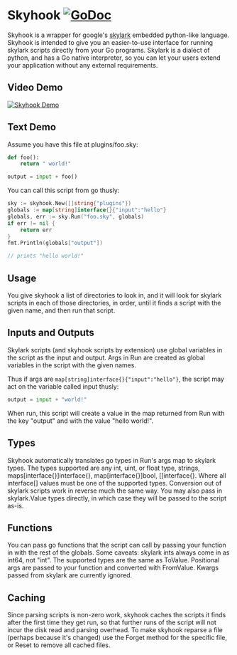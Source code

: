 # Skyhook [![GoDoc](https://godoc.org/github.com/hippogryph/skyhook?status.svg)](https://godoc.org/github.com/hippogryph/skyhook)


Skyhook is a wrapper for google's [skylark](https://github.com/google/skylark)
embedded python-like language. Skyhook is intended to give you an easier-to-use
interface for running skylark scripts directly from your Go programs.  Skylark
is a dialect of python, and has a Go native interpreter, so you can let your
users extend your application without any external requirements.

## Video Demo


[![Skyhook Demo](https://img.youtube.com/vi/RM0L9-yugEw/maxresdefault.jpg)](https://www.youtube.com/watch?v=RM0L9-yugEw)

## Text Demo

Assume you have this file at plugins/foo.sky:

```python
def foo():
    return " world!"

output = input + foo()
```

You can call this script from go thusly:

```go
sky := skyhook.New([]string{"plugins"})
globals := map[string]interface{}{"input":"hello"}
globals, err := sky.Run("foo.sky", globals)
if err != nil {
    return err
}
fmt.Println(globals["output"])

// prints "hello world!"
```

## Usage

You give skyhook a list of directories to look in, and it will look
for skylark scripts in each of those directories, in order, until it finds a
script with the given name, and then run that script.

## Inputs and Outputs

Skylark scripts (and skyhook scripts by extension) use global variables in the
script as the input and output.  Args in Run are created as global variables in
the script with the given names.

Thus if args are `map[string]interface{}{"input":"hello"}`, the script may act
on the variable called input thusly:

```python
output = input + "world!"
```

When run, this script will create a value in the map returned from Run with the
key "output" and with the value "hello world!".

## Types

Skyhook automatically translates go types in Run's args map to skylark types.
The types supported are any int, uint, or float type, strings,
maps[interface{}]interface{}, map[interface{}]bool, []interface{}.  Where all
interface[] values must be one of the supported types.  Conversion out of
skylark scripts work in reverse much the same way.  You may also pass in
skylark.Value types directly, in which case they will be passed to the script
as-is.

## Functions

You can pass go functions that the script can call by passing your function in
with the rest of the globals. Some caveats: skylark ints always come in as
int64, not "int".  The supported types are the same as ToValue.  Positional args
are passed to your function and converted with FromValue. Kwargs passed from
skylark are currently ignored.

## Caching

Since parsing scripts is non-zero work, skyhook caches the scripts it finds
after the first time they get run, so that further runs of the script will not
incur the disk read and parsing overhead. To make skyhook reparse a file
(perhaps because it's changed) use the Forget method for the specific file, or
Reset to remove all cached files.